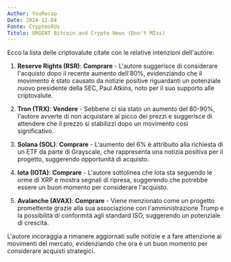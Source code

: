 ```yaml
---
Author: YouRecap
Date: 2024-12-04
Fonte: CryptosRUs
Titolo: URGENT Bitcoin and Crypto News (Don't MIss)
---
```


Ecco la lista delle criptovalute citate con le relative intenzioni dell'autore:

1. **Reserve Rights (RSR)**: **Comprare** - L'autore suggerisce di considerare l'acquisto dopo il recente aumento dell'80%, evidenziando che il movimento è stato causato da notizie positive riguardanti un potenziale nuovo presidente della SEC, Paul Atkins, noto per il suo supporto alle criptovalute.

2. **Tron (TRX)**: **Vendere** - Sebbene ci sia stato un aumento del 80-90%, l'autore avverte di non acquistare al picco dei prezzi e suggerisce di attendere che il prezzo si stabilizzi dopo un movimento così significativo.

3. **Solana (SOL)**: **Comprare** - L'aumento del 6% è attribuito alla richiesta di un ETF da parte di Grayscale, che rappresenta una notizia positiva per il progetto, suggerendo opportunità di acquisto.

4. **Iota (IOTA)**: **Comprare** - L'autore sottolinea che Iota sta seguendo le orme di XRP e mostra segnali di ripresa, suggerendo che potrebbe essere un buon momento per considerare l'acquisto.

5. **Avalanche (AVAX)**: **Comprare** - Viene menzionato come un progetto promettente grazie alla sua associazione con l'amministrazione Trump e la possibilità di conformità agli standard ISO, suggerendo un potenziale di crescita.

L'autore incoraggia a rimanere aggiornati sulle notizie e a fare attenzione ai movimenti del mercato, evidenziando che ora è un buon momento per considerare acquisti strategici.
